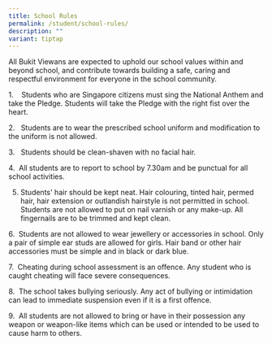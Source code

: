 ```yaml
---
title: School Rules
permalink: /student/school-rules/
description: ""
variant: tiptap
---
```

All Bukit Viewans are expected to uphold our school values within and beyond school, and contribute towards building a safe, caring and respectful environment for everyone in the school community.

1\.    Students who are Singapore citizens must sing the National Anthem and take the Pledge. Students will take the Pledge with the right fist over the heart.

2.   Students are to wear the prescribed school uniform and modification to the uniform is not allowed.

3.   Students should be clean-shaven with no facial hair.

4.  All students are to report to school by 7.30am and be punctual for all school activities.

5. Students' hair should be kept neat. Hair colouring, tinted hair, permed hair, hair extension or outlandish hairstyle is not permitted in school. Students are not allowed to put on nail varnish or any make-up. All fingernails are to be trimmed and kept clean.

6.  Students are not allowed to wear jewellery or accessories in school. Only a pair of simple ear studs are allowed for girls. Hair band or other hair accessories must be simple and in black or dark blue. 
 
7.  Cheating during school assessment is an offence. Any student who is caught cheating will face severe consequences. 
 
8.  The school takes bullying seriously. Any act of bullying or intimidation can lead to immediate suspension even if it is a first offence.  

9.  All students are not allowed to bring or have in their possession any weapon or weapon-like items which can be used or intended to be used to cause harm to others.